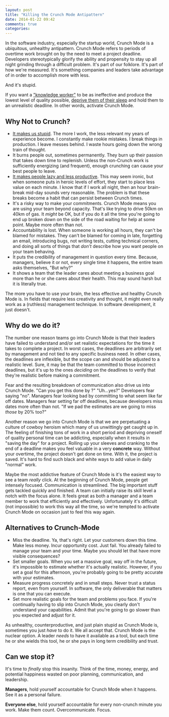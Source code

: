 ```yaml
---
layout: post
title: "Killing the Crunch Mode Antipattern"
date: 2014-01-22 09:42
comments: true
categories:
---
```


In the software industry, especially the startup world, Crunch Mode is a ubiquitous, unhealthy antipattern. Crunch Mode refers to periods of overtime work brought on by the need to meet a project deadline. Developers stereotypically glorify the ability and propensity to stay up all night grinding through a difficult problem. It's part of our folklore. It's part of how we're measured. It's something companies and leaders take advantage of in order to accomplish more with less.

And it's stupid.

If you want a ["knowledge worker"](http://www.slideshare.net/leadandtransform/knowledge-worker-productivity) to be as ineffective and produce the lowest level of quality possible, [deprive them of their sleep](http://www.ncbi.nlm.nih.gov/books/NBK19958/) and hold them to an unrealistic deadline. In other words, activate Crunch Mode.

## Why Not to Crunch?

* [It makes us stupid](http://www.ncbi.nlm.nih.gov/pmc/articles/PMC2656292/). The more I work, the less relevant my years of experience become. I constantly make rookie mistakes. I break things in production. I leave messes behind. I waste hours going down the wrong train of thought.
* It burns people out, sometimes permanently. They burn up their passion that takes down time to replenish. Unless the non-Crunch work is sufficiently energizing (and frequent), enough crunching can cause your best people to leave.
* [It makes people lazy and less productive](http://legacy.igda.org/why-crunch-modes-doesnt-work-six-lessons). This may seem ironic, but when someone puts in heroic levels of effort, they start to place less value on each minute. I know that if I work all night, then an hour brain-break mid-day sounds very reasonable. The problem is that these breaks become a habit that can persist between Crunch times.
* It's a risky way to make your commitments. Crunch Mode means you are using your team beyond capacity. That's like trying to drive 50km on 40km of gas. It _might_ be OK, but if you do it all the time you're going to end up broken down on the side of the road waiting for help at some point. Maybe more often than not.
* Accountability is lost. When someone is working all hours, they can't be blamed for mistakes. They can't be blamed for coming in late, forgetting an email, introducing bugs, not writing tests, cutting technical corners, and doing all sorts of things that _don't_ describe how you want people on your team behaving.
* It puts the credibility of management in question every time. Because, managers, believe it or not, every single time it happens, the entire team asks themselves, "But why?"
* It shows a team that the leader cares about meeting a business goal more than he or she cares about their health. This may sound harsh but it is literally true.

The more you have to use your brain, the less effective and healthy Crunch Mode is. In fields that require less creativity and thought, it might even really work as a (ruthless) management technique. In software development, it just doesn't.

## Why do we do it?

The number one reason teams go into Crunch Mode is that their leaders have failed to understand and/or set realistic expectations for the time it takes to complete a project. In worst cases, the deadlines are arbitrarily set by management and not tied to any specific business need. In other cases, the deadlines are inflexible, but the scope can and should be adjusted to a realistic level. Sure, it may be that the team committed to those incorrect deadlines, but it's up to the ones _deciding_ on the deadlines to verify that they're realistic before making a commitment.

Fear and the resulting breakdown of communication also drive us into Crunch Mode.  "Can you get this done by <insert very important date here>?"  "Uh...yes?"  Developers fear saying "no".  Managers fear looking bad by committing to what seem like far off dates.  Managers fear setting far off deadlines, because developers miss dates more often than not. "If we pad the estimates are we going to miss _those_ by 20% too?"

Another reason we go into Crunch Mode is that we are perpetuating a culture of cowboy heroism which many of us unwittingly get caught up in. The feeling of finishing tons of work in a short period and depriving oneself of quality personal time can be addicting, especially when it results in "saving the day" for a project. Rolling up your sleeves and cranking to the end of a deadline makes you feel valuable in a very __concrete__ way. Without your overtime, the project doesn't get done on time. With it, the project is saved. It's hard to find such black and white ways to add value in daily "normal" work.

Maybe the most addictive feature of Crunch Mode is it's the easiest way to see a team _really_ click.  At the beginning of Crunch Mode, people get intensely focused. Communication is streamlined. The big important stuff gets tackled quickly and finished. A team can initially raise its skill level a notch with the focus alone. It feels great as both a manager and a team member to work that efficiently and effectively. Unfortunately it's difficult (not impossible) to work this way all the time, so we're tempted to activate Crunch Mode on occasion just to feel this way again.

## Alternatives to Crunch-Mode

* Miss the deadline. Ya, that's right. Let your customers down this time. Make less money. Incur opportunity cost. Just fail. You already failed to manage your team and your time. Maybe you should let that have more visible consequences?
* Set smaller goals. When you set a massive goal, way off in the future, it's impossible to estimate whether it's actually realistic. However, if you set a goal for this afternoon, you're probably going to be pretty accurate with your estimates.
* Measure progress concretely and in small steps. Never trust a status report, even from yourself. In software, the only deliverable that matters is one that you can execute.
* Set more realistic goals for the team and problems you face. If you're continually having to slip into Crunch Mode, you clearly don't understand your capabilities. Admit that you're going to go slower than you expected and adjust for it.

As unhealthy, counterproductive, and just plain stupid as Crunch Mode is, sometimes you just _have_ to do it.  We all accept that.  Crunch Mode is the nuclear option. A leader _needs_ to have it available as a tool, but each time he or she wields this tool, he or she pays in long term credibility and trust.

## Can we stop it?

It's time to _finally_ stop this insanity. Think of the time, money, energy, and potential happiness wasted on poor planning, communication, and leadership.

__Managers__, hold yourself accountable for Crunch Mode when it happens. See it as a personal failure.

__Everyone else__, hold yourself accountable for every non-crunch minute you work. Make them count. Overcommunicate. Focus.
